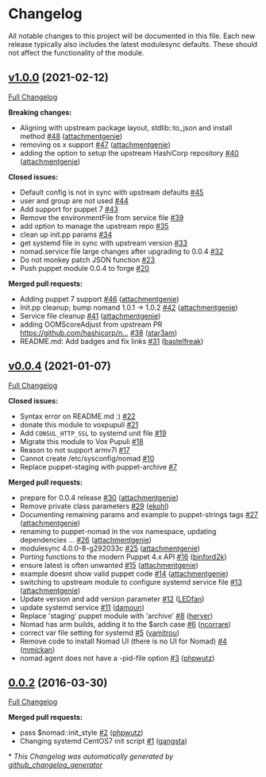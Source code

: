 # Changelog

All notable changes to this project will be documented in this file.
Each new release typically also includes the latest modulesync defaults.
These should not affect the functionality of the module.

## [v1.0.0](https://github.com/voxpupuli/puppet-nomad/tree/v1.0.0) (2021-02-12)

[Full Changelog](https://github.com/voxpupuli/puppet-nomad/compare/v0.0.4...v1.0.0)

**Breaking changes:**

- Aligning with upstream package layout, stdlib::to\_json and install method [\#48](https://github.com/voxpupuli/puppet-nomad/pull/48) ([attachmentgenie](https://github.com/attachmentgenie))
- removing os x  support [\#47](https://github.com/voxpupuli/puppet-nomad/pull/47) ([attachmentgenie](https://github.com/attachmentgenie))
- adding the option to setup the upstream HashiCorp repository [\#40](https://github.com/voxpupuli/puppet-nomad/pull/40) ([attachmentgenie](https://github.com/attachmentgenie))

**Closed issues:**

- Default config is not in sync with upstream defaults [\#45](https://github.com/voxpupuli/puppet-nomad/issues/45)
- user and group are not used [\#44](https://github.com/voxpupuli/puppet-nomad/issues/44)
- Add support for puppet 7 [\#43](https://github.com/voxpupuli/puppet-nomad/issues/43)
- Remove the environmentFile from service file [\#39](https://github.com/voxpupuli/puppet-nomad/issues/39)
- add option to manage the upstream repo [\#35](https://github.com/voxpupuli/puppet-nomad/issues/35)
- clean up init.pp params [\#34](https://github.com/voxpupuli/puppet-nomad/issues/34)
- get systemd file in sync with upstream version [\#33](https://github.com/voxpupuli/puppet-nomad/issues/33)
- nomad.service file large changes after upgrading to 0.0.4 [\#32](https://github.com/voxpupuli/puppet-nomad/issues/32)
- Do not monkey patch JSON function [\#23](https://github.com/voxpupuli/puppet-nomad/issues/23)
- Push puppet module 0.0.4 to forge [\#20](https://github.com/voxpupuli/puppet-nomad/issues/20)

**Merged pull requests:**

- Adding puppet 7 support [\#46](https://github.com/voxpupuli/puppet-nomad/pull/46) ([attachmentgenie](https://github.com/attachmentgenie))
- Init.pp cleanup; bump nomand 1.0.1 -\> 1.0.2 [\#42](https://github.com/voxpupuli/puppet-nomad/pull/42) ([attachmentgenie](https://github.com/attachmentgenie))
- Service file cleanup [\#41](https://github.com/voxpupuli/puppet-nomad/pull/41) ([attachmentgenie](https://github.com/attachmentgenie))
- adding OOMScoreAdjust from upstream PR https://github.com/hashicorp/n… [\#38](https://github.com/voxpupuli/puppet-nomad/pull/38) ([star3am](https://github.com/star3am))
- README.md: Add badges and fix links [\#31](https://github.com/voxpupuli/puppet-nomad/pull/31) ([bastelfreak](https://github.com/bastelfreak))

## [v0.0.4](https://github.com/voxpupuli/puppet-nomad/tree/v0.0.4) (2021-01-07)

[Full Changelog](https://github.com/voxpupuli/puppet-nomad/compare/0.0.2...v0.0.4)

**Closed issues:**

- Syntax error on README.md :\) [\#22](https://github.com/voxpupuli/puppet-nomad/issues/22)
- donate this module to voxpupuli [\#21](https://github.com/voxpupuli/puppet-nomad/issues/21)
- Add `CONSUL_HTTP_SSL` to systemd unit file [\#19](https://github.com/voxpupuli/puppet-nomad/issues/19)
- Migrate this module to Vox Pupuli [\#18](https://github.com/voxpupuli/puppet-nomad/issues/18)
- Reason to not support armv7l [\#17](https://github.com/voxpupuli/puppet-nomad/issues/17)
- Cannot create /etc/sysconfig/nomad [\#10](https://github.com/voxpupuli/puppet-nomad/issues/10)
- Replace puppet-staging with puppet-archive [\#7](https://github.com/voxpupuli/puppet-nomad/issues/7)

**Merged pull requests:**

- prepare for 0.0.4 release [\#30](https://github.com/voxpupuli/puppet-nomad/pull/30) ([attachmentgenie](https://github.com/attachmentgenie))
- Remove private class parameters [\#29](https://github.com/voxpupuli/puppet-nomad/pull/29) ([ekohl](https://github.com/ekohl))
- Documenting remaining params and example to puppet-strings tags [\#27](https://github.com/voxpupuli/puppet-nomad/pull/27) ([attachmentgenie](https://github.com/attachmentgenie))
- renaming to puppet-nomad in the vox namespace, updating dependencies … [\#26](https://github.com/voxpupuli/puppet-nomad/pull/26) ([attachmentgenie](https://github.com/attachmentgenie))
- modulesync 4.0.0-8-g292033c [\#25](https://github.com/voxpupuli/puppet-nomad/pull/25) ([attachmentgenie](https://github.com/attachmentgenie))
- Porting functions to the modern Puppet 4.x API [\#16](https://github.com/voxpupuli/puppet-nomad/pull/16) ([binford2k](https://github.com/binford2k))
- ensure latest is often unwanted [\#15](https://github.com/voxpupuli/puppet-nomad/pull/15) ([attachmentgenie](https://github.com/attachmentgenie))
- example doesnt show valid puppet code [\#14](https://github.com/voxpupuli/puppet-nomad/pull/14) ([attachmentgenie](https://github.com/attachmentgenie))
- switching to upstream module to configure systemd service file [\#13](https://github.com/voxpupuli/puppet-nomad/pull/13) ([attachmentgenie](https://github.com/attachmentgenie))
- Update version and add version parameter [\#12](https://github.com/voxpupuli/puppet-nomad/pull/12) ([LEDfan](https://github.com/LEDfan))
- update systemd service [\#11](https://github.com/voxpupuli/puppet-nomad/pull/11) ([damoun](https://github.com/damoun))
- Replace 'staging' puppet module with 'archive' [\#8](https://github.com/voxpupuli/puppet-nomad/pull/8) ([herver](https://github.com/herver))
- Nomad has arm builds, adding it to the $arch case [\#6](https://github.com/voxpupuli/puppet-nomad/pull/6) ([ncorrare](https://github.com/ncorrare))
- correct var file setting for systemd [\#5](https://github.com/voxpupuli/puppet-nomad/pull/5) ([vamitrou](https://github.com/vamitrou))
- Remove code to install Nomad UI \(there is no UI for Nomad\) [\#4](https://github.com/voxpupuli/puppet-nomad/pull/4) ([mmickan](https://github.com/mmickan))
- nomad agent does not have a -pid-file option [\#3](https://github.com/voxpupuli/puppet-nomad/pull/3) ([phpwutz](https://github.com/phpwutz))

## [0.0.2](https://github.com/voxpupuli/puppet-nomad/tree/0.0.2) (2016-03-30)

[Full Changelog](https://github.com/voxpupuli/puppet-nomad/compare/d7f26af180862351c719a15c532aa843d5323bb3...0.0.2)

**Merged pull requests:**

- pass $nomad::init\_style [\#2](https://github.com/voxpupuli/puppet-nomad/pull/2) ([phpwutz](https://github.com/phpwutz))
- Changing systemd CentOS7 init script [\#1](https://github.com/voxpupuli/puppet-nomad/pull/1) ([gangsta](https://github.com/gangsta))



\* *This Changelog was automatically generated by [github_changelog_generator](https://github.com/github-changelog-generator/github-changelog-generator)*
